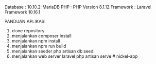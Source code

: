 Database : 10.10.2-MariaDB
PHP : PHP Version 8.1.12
Framework : Laravel Framework 10.16.1

PANDUAN APLIKASI
1. clone repository
2. menjalankan composer install
3. menjalankan npm install
4. menjalankan npm run build
5. menjalankan seeder php artisan db:seed
6. menjalankan web server laravel php artisan serve
#   n i c k e l - a p p  
 